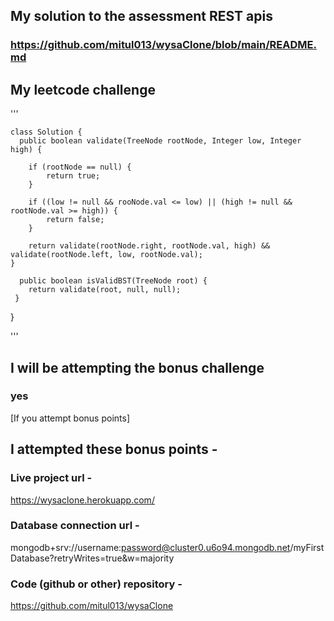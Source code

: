 ## My solution to the assessment REST apis 
### https://github.com/mitul013/wysaClone/blob/main/README.md

## My leetcode challenge 

'''

    class Solution {
      public boolean validate(TreeNode rootNode, Integer low, Integer high) {

        if (rootNode == null) {
            return true;
        }
        
        if ((low != null && rooNode.val <= low) || (high != null && rootNode.val >= high)) {
            return false;
        }

        return validate(rootNode.right, rootNode.val, high) && validate(rootNode.left, low, rootNode.val);
    }

      public boolean isValidBST(TreeNode root) {
        return validate(root, null, null);
     }
  }

'''

## I will be attempting the bonus challenge 
### yes

[If you attempt bonus points]

## I attempted these bonus points - 
### Live project url - 
https://wysaclone.herokuapp.com/

### Database connection url - 
 mongodb+srv://username:password@cluster0.u6o94.mongodb.net/myFirstDatabase?retryWrites=true&w=majority

### Code (github or other) repository - 
https://github.com/mitul013/wysaClone
